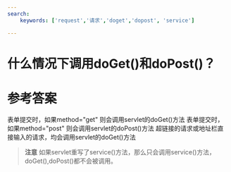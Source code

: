 ```yaml
---
search:
    keywords: ['request','请求','doget','dopost', 'service']

---
```


# 什么情况下调用doGet()和doPost()？

# 参考答案

表单提交时，如果method="get" 则会调用servlet的doGet()方法
表单提交时，如果method="post" 则会调用servlet的doPost()方法
超链接的请求或地址栏直接输入的请求，均会调用servlet的doGet()方法

> **注意**
如果servlet重写了service()方法，那么只会调用service()方法，doGet(),doPost()都不会被调用。

